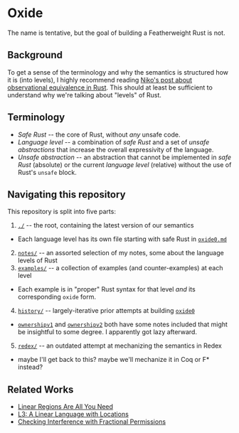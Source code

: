 # Oxide

The name is tentative, but the goal of building a Featherweight Rust is not.

## Background

To get a sense of the terminology and why the semantics is structured how it is (into levels), I
highly recommend reading [Niko's post about observational equivalence in Rust][niko]. This should at
least be sufficient to understand why we're talking about "levels" of Rust.

## Terminology

- _Safe Rust_ -- the core of Rust, without _any_ unsafe code.
- _Language level_ -- a combination of _safe Rust_ and a set of _unsafe abstractions_ that increase
  the overall expressivity of the language.
- _Unsafe abstraction_ -- an abstraction that cannot be implemented in _safe Rust_ (absolute) or the
  current _language level_ (relative) without the use of Rust's `unsafe` block.

## Navigating this repository

This repository is split into five parts:

1. [`./`](./) -- the root, containing the latest version of our semantics
  - Each language level has its own file starting with safe Rust in [`oxide0.md`](oxide0.md)
2. [`notes/`](notes/) -- an assorted selection of my notes, some about the language levels of Rust
3. [`examples/`](examples/) -- a collection of examples (and counter-examples) at each level
  - Each example is in "proper" Rust syntax for that level _and_ its corresponding `oxide` form.
4. [`history/`](history/) -- largely-iterative prior attempts at building [`oxide0`](oxide0.md)
  - [`ownershipv1`](history/ownershipv1.md) and [`ownershipv2`](history/ownershipv1.md) both have
    some notes included that might be insightful to some degree. I apparently got lazy afterward.
5. [`redex/`](redex/) -- an outdated attempt at mechanizing the semantics in Redex
  - maybe I'll get back to this? maybe we'll mechanize it in Coq or F* instead?

## Related Works

- [Linear Regions Are All You Need][linrgn]
- [L3: A Linear Language with Locations][linloc]
- [Checking Interference with Fractional Permissions][fracperm]

[niko]: http://smallcultfollowing.com/babysteps/blog/2016/10/02/observational-equivalence-and-unsafe-code/
[linrgn]: http://www.ccs.neu.edu/home/amal/papers/linrgn.pdf
[linloc]: http://www.ccs.neu.edu/home/amal/papers/linloc-techrpt.pdf
[fracperm]: https://link.springer.com/content/pdf/10.1007%2F3-540-44898-5_4.pdf
